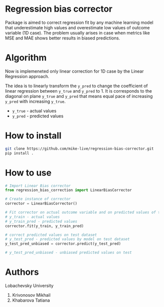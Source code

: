# Regression bias corrector

Package is aimed to correct regression fit by any machine learning model that underestimate high values and overestimate low values of outcome variable (1D case). The problem usually arises in case when metrics like MSE and MAE shows better results in biased predictions.

# Algorithm

Now is implemeneted only linear correction for 1D case by the Linear Regression approach.

The idea is to linearly transform the `y_pred` to change the coefficient of linear regression between `y_true` and `y_pred` to 1. It is corresponds to the diagonal on plane `y_true` and `y_pred` that means equal pace of increasing `y_pred` with increasing `y_true`. 
- `y_true` - actual values
- `y_pred` - predicted values


# How to install
```bash
git clone https://github.com/mike-live/regression-bias-corrector.git
pip install .
```

# How to use
```python
# Import Linear Bias corrector
from regression_bias_correction import LinearBiasCorrector

# Create instance of corrector
corrector = LinearBiasCorrector()

# Fit corrector on actual outcome variable and on predicted values of the model for train dataset
# y_train - actual values
# y_train_pred - predicted values
corrector.fit(y_train, y_train_pred)

# correct predicted values on test dataset
# y_test_pred - predicted values by model on test dataset
y_test_pred_unbiased = corrector.predict(y_test_pred)

# y_test_pred_unbiased - unbiased predicted values on test
```

# Authors
Lobachevsky University

1. Krivonosov Mikhail
2. Khabarova Tatiana
